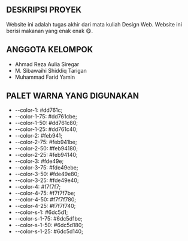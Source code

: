 ## DESKRIPSI PROYEK

Website ini adalah tugas akhir dari mata kuliah Design Web. Website ini berisi makanan yang enak enak 😋.

## ANGGOTA KELOMPOK

- Ahmad Reza Aulia Siregar
- M. Sibawaihi Shiddiq Tarigan
- Muhammad Farid Yamin

## PALET WARNA YANG DIGUNAKAN

- --color-1: #dd761c;
- --color-1-75: #dd761cbe;
- --color-1-50: #dd761c80;
- --color-1-25: #dd761c40;
- --color-2: #feb941;
- --color-2-75: #feb941be;
- --color-2-50: #feb94180;
- --color-2-25: #feb94140;
- --color-3: #fde49e;
- --color-3-75: #fde49ebe;
- --color-3-50: #fde49e80;
- --color-3-25: #fde49e40;
- --color-4: #f7f7f7;
- --color-4-75: #f7f7f7be;
- --color-4-50: #f7f7f780;
- --color-4-25: #f7f7f740;
- --color-s-1: #6dc5d1;
- --color-s-1-75: #6dc5d1be;
- --color-s-1-50: #6dc5d180;
- --color-s-1-25: #6dc5d140;
